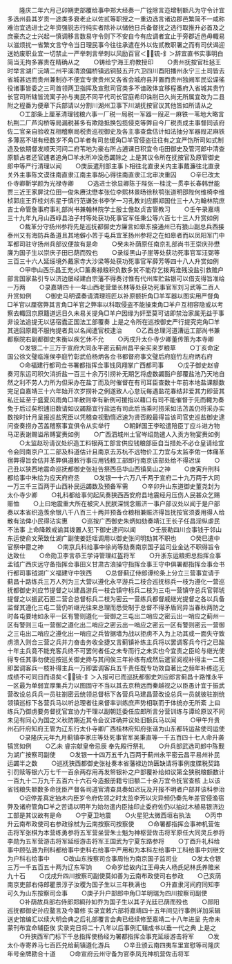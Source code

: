 <!-- { "loadSidebar": true } -->
　　隆庆二年六月己卯朔吏部覆给事中郑大经奏一广铨除言迩增制额凡为守令计宜多选州县其岁贡一途类多衰老止以佐贰等职授之一重边选言诸边郡邑繁简不一咸称难治宜选进士之年资强锐志行纯实者除补以储他日兵备督抚之选行取推升必首及之庶豪杰之士兴起一慎调移言数易守令则下不安自今有应调者宜止于旁郡近邑毋輙易以滋烦扰一省繁文言守令当日理民事今往往承遣在外以佐贰教职署之而有司伏谒迎送妨废职业宜一切禁止一严举刺言举刺以风励百官＜锍-釒＞辞宜直书实事明白简当无拘多寡贵在精确从之
　　○铸给宁海王府教授印
　　○贵州抚按官杜拯王时举言湖广沅靖二州平溪清浪偏桥镇远铜鼓五开六卫四川酉阳播州永宁三土司皆去省城甚远而贵州兼制亦不便宜专隶贵州又各省会城府县并置而贵州独阙军民讼谍徭役诸事皆委之三司首领两卫指挥及宣慰司官类多不谙政体宜移程番府入省城其贵竹长官司所辖皆流寓子孙与夷民不同平代司长官庭希印诛削已久尚无所属宜改为二县附之程番为便章下兵部请以分割川湖州卫事下川湖抚按官议其他皆如所请从之
　　○工部条上厘革清理钱粮六事一厂税一局税一军器一叚疋一麻铁一苇地大略言杭荆二厂芦沟桥等局漏税甚多有欺隐抵换包揽侵克等弊自今厂税责成主事督同该府佐二官亲自验收互相稽察局税责巡视御史及各主事查盘估计如法抽分军器叚疋麻铁多薄恶不堪有经数岁不角□羊者有司怠缓角□羊官侵盗往往有之宜严饬所司如式制造及依期督发顺天河间二府苇地为豪右所占逋课日积宜令屯田御史及管河郎中清查原额占者还官逋者追角□羊水所冲没悉蠲除之  上是其议令所在抚按官及原管御史郎中等严行清理以闻
　　○庚辰遣刑部主事卜相往北直隶关内主事戴濂往北直隶关外主事陈文谟往南直隶江南主事胡心得往南直隶江北审决重囚
　　○辛巳改太仆寺卿靳学颜为光禄寺卿
　　○选进士徐显卿陈于陛张一桂沈一贯李长春韩世能贾三近王家屏沈位田一俊朱赓沈懋孝张位李熙林景旸徐秋鹗张道明邵陛何维椅李维桢郭庄王乔桂刘东星于慎行范谦张书李学一习孔教刘应麒郑国仕三十人为翰林院庶吉士命管詹事府事礼部尚书兼翰林院学士殷士儋赵贞吉管教习
　　○壬午录嘉靖三十九年九月山西崞县泊子村等处获功死事官军任秉公等六百七十三人升赏如例
　　○裁革分守扬州参将先是巡抚都御史方廉言如皋东接通州已有狼山副总兵西接泰州又有海防兵备道且其地僻小苦于屯兵宜革扬州参将之在如皋者而以凤阳军门中军都司驻守扬州兵部议便故有是命
　　○癸未补荫原任南京礼部尚书王崇庆孙懋廉为国子生以崇庆子田已荫而殁也
　　○录绥黑山子崖等处获功死事官军汪弼等三百三十六人延绥境外戴家寺大沙梁等处获功死事官军薛芳等四十八人升赏如例
　　○甲申山西乐昌王充火□薰奏禄粮积负数多贫不能存乞拨两淮残没盐引救赡户部言国家盐引专以济边屡经建白宗藩不得奏讨惟有代州库贮盐银可以借支得旨准给一万两
　　○录嘉靖四十一年山西老营堡长林等处获功死事官军刘习武等二百人升赏如例
　　○御史马明谟奏请清理班匠以补原额折角□羊军器以图实用严督角□羊官以厘宿弊其言角□羊官之弊率以科取侵盗不能操束角□羊户互相容隐或以考察去輙回京原籍道远日久未易关提角□羊户因缘为奸至莫可诘即禁治家属无益于事非设法追提无以惩宿蠹正国法工部覆奏  上是之令所在巡按御史严行提究完角□羊其逃回原籍不服拘提者具以名闻遣官校逮治
　　○乙酉总理河道漕运工部尚书兼都察院右副都御史朱衡以疾乞休不允
　　○丙戌升太仆寺少卿董传策为本寺卿
　　○发银二十三万于宣府大同永平密云蓟州昌平籴买来岁粮草
　　○丁亥命定国公徐文璧临淮侯李庭竹彰武伯杨炳各佥书都督府事文璧后府庭竹左府炳右府
　　○命福建行都司佥书署都指挥佥事钱凤翔掌广西都司事
　　○戊子御史赵睿奏河东运司积欠消折盐一百三十余万引捞补无期乞将虚数蠲豁户部覆盐池乃天地自然之利不劳人力所为但采办在盐丁而及时催督在有司耳臣查数十年前本地盐课额数完足自嘉靖三十六年始开次岁捞补之例遂致人心怠玩每遇盐花春结非爱其力即营其私迁延至于盛夏风雨角□羊散则幸有新例可援指以藉口有司不能催督于先而輙为奏免于后过矣积逋旧数请如议蠲豁宜行盐运有司此后当乘时捞采如法苫盖仍将采办实数按时计月呈报巡盐宪臣以凭稽查视勤惰迟速为贤否殿最得旨该司官吏巡盐御史逮问查奏捞办苫盖稽察事宜俱令从实举行
　　○朝鲜国王李昖遣陪臣丁应斗进方物马疋表谢赐谥吊赙宴赉如例
　　○广西泗城州土官岑绍勋遣人入贡方物宴赉如例
　　○太监赵玢请议处织造工料银两工部言供应钱粮部臣自当措处不必仓皇请给宜令会同南京户工二部及科道估计且南京去苏杭不远物价工力宜与太监李佑一体痛革宿弊得旨会估并革弊俱遵敕行事应用钱粮工部即行南京该部处给不得迟误
　　○己丑以狭西地震命巡抚都御史张祉告祭西岳华山西镇吴山之神
　　○庚寅升刑科都给事中朱绘为应天府府丞
　　○发银一十六万八千两于宣府二十九万两于大同一万三千三百两于山西补民运蠲数及预备军需
　　○辛卯升山东道御史董尧封为太仆寺少卿
　　○礼科都给事何起凤奏狭西西安府县地震经月压伤人民甚众乞赐赈恤
　　○上曰地震重大所在被灾人民朕深悯念赈济一事户部议处以闻于是户部奏以本省织造羡余银八千八百三十两并预备仓粮相兼赈济得旨抚按官须委用得人给散有法俾小民得沾实惠
　　○巡按广西御史朱炳如劾奏靖江王长子任昌淫纵虐民不法事  上命降敕戒谕其拨置人犯下御史逮问以闻
　　○壬辰勒四川佥事钱于邻山东运使俞文荣致仕湖广副使姜廷瑶调用以御史张问明劾其不职也
　　○癸巳遣中官祭中霤之神
　　○南京兵科给事中徐尚等劾奏南京国子监司业金达不职得旨令达致仕
　　○命勋卫李言恭王学诗管理红盔将军
　　○升浙东运粮把总指挥佥事孟钺广西庆远守备指挥佥事田义甘肃古浪操守指挥佥事王守中俱署都指挥佥事佥书行都司事钺湖广义福建守中狭西
　　○总督蓟辽侍郎谭纶条上分立三营事宜请于蓟昌十路练兵三万人列为三大营以遵化永平游兵二枝合巡抚标兵一枝为遵化一营巡抚都御史刘应节提督之以建昌游兵一枝合镇守标兵二枝为三屯一营镇守总兵官郭琥提督之以振武石匣二营合总督标兵二枝为密云一营练兵都督戚继光提督之各以兵备监督其遵化三屯二营仍听继光往来总理而悉受制于总督不得矛盾同异当春秋两防之时各屯要地如永平一区有警则遵化一营御之三屯出二哨应之密云出一哨应之蓟州一区有警则三屯一营御之遵化出二哨应之密云出一哨应之密云一区有警则密云一营御之三屯出二哨应之遵化出一哨应之兵皆据墙为战以拒虏不入为上功其或一面失守致虏溃入则合三营之兵并力奋击务收全捷又言蓟镇补练主兵将以罢调客兵今行之已踰十年主兵竟不能充客兵终不可罢何者任之未专而行之未实也今宜责之臣纶与继光使得专任其事勿使巡按巡关御史搀与其间俟三年补练有成然后遣官阅视补得主一二枝即罢调客兵一枝补得主兵一万即罢调客兵五千责任既专功效自著比之频年补练迄无成绩不可同日而语矣＜锍-釒＞入报可已而巡抚都御史刘应郎言蓟昌十路惟永平一区最为单弱宜厚集兵力以图固守不当以其去京稍远而秦越视之以臣愚计宜于振武营改设总兵兵一员驻劄密云统领总督标下各营兵马建昌营改设总兵一员就彼驻劄统领镇巡标下各营兵马以听总理者往来督率训练庶声势相联而于体统亦无所紊  上曰练兵乃御虏要务督抚官宜协力干理以副朝廷委任应郎所言分营训练与谭纶原议不同未见有同心为国之义秋防期近其令会议详确并议处旧额兵马以闻
　　○甲午升贵州石阡府知府王管为辽东行太仆寺卿广西桂林府知府张谐为山东都转运盐使司运使
　　○录隆庆元年九月蓟镇李家庄等处死事官军吴秉直等一千五百四十七人命升袭犒赏如例
　　○乙未  睿宗献皇帝忌辰  奉先殿行祭礼
　　○升兵部武选司郎中陈觐为湖广按察司副使
　　○发银一十四万五千九百两于蓟州永平密云昌平易州补民运蠲半之数
　　○巡抚狭西都御史张祉奏本省藩禄边饷匮缺请将事例度牒税契路引罚赎等银六万七千一百余两存用再发帑银补之户部覆补给如议第全狭税粮额数计一百九十二万九千五百六十六石今造报册籍亏旧额二十余万宜令抚官查核  上以该省钱粮失额数多命抚臣严督各司道官清查具奏如迟玩及开报不明者户部并该科参治
　　○诏停差真定抽木内臣岁令府佐领之时太监李芳以灾异频仍奏先年差官侵渔宿弊及诸府管角□羊之苦请以明年为始勿遣内臣抽印止委府佐仍以抽过木植易银济边工部是其议故有是命
　　○宁夏卫地震
　　○火星犯太微西垣右执法
　　○丙申升云南布政使司右参政徐栻为云南按察司按察使
　　○命署都指挥佥事神机营佐击将军张棋为本营练勇参将五军营坐营朱士魁为神枢营佐击将军原任大同灵丘参将李勋为五军营游击将军延绥游击将军王国武为宁夏东路参将
　　○丁酉升礼科给事中顾弘潞为刑科都给事中吏科右给事中严用和为本科左给事中工科给事中刘继文为户科右给事中
　　○改山东按察司佥事周怡为南京国子监司业
　　○发太仓银三万一千五百五十两为辽东军饷
　　○命岁给故内江王母夫人杨氏妃林氏养赡米九十石
　　○戊戌升四川按察司副使莫如善为云南布政使司右参政
　　○己亥荫南京吏部右侍郎瞿景淳子汝稷为国子生以三年秩满也
　　○升直隶河间府同知李可久为山东按察司佥事
　　○庚子升户部郎中角□羊明瑞为四川按察司副使
　　○补荫故兵部右侍郎郑綗孙如乔为国子生以其子光廷已荫而殁也
　　○郧阳巡抚都御史孙应鳌言及今纂修  实录宜敕六部将嘉靖四十五年间见行事例详加采辑送史馆编汇以续大明会典之后礼部覆言会典已经续修至嘉靖二十八年进呈  先帝未蒙刊布宜命辅臣俟  实录完日将二十八年以后事例汇辑成书以垂一代之典  上是之
　　○升狭西军门标下千总指挥使杨经为署都指挥佥事充延绥游击将军
　　○发太仆寺寄养马七百匹兑给蓟镇遵化游兵
　　○辛丑颁云南四夷车里宣慰等司隆庆年号金牌勘合十道
　　○命宣府云州守备为官李凤充神机营佐击将军
